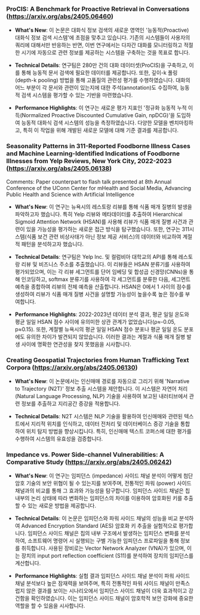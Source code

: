 ### ProCIS: A Benchmark for Proactive Retrieval in Conversations (https://arxiv.org/abs/2405.06460)
- **What's New**: 이 논문은 대화식 정보 검색의 새로운 영역인 '능동적(Proactive) 대화식 정보 검색 시스템'에 초점을 맞추고 있습니다. 기존의 시스템들이 사용자의 쿼리에 대해서만 반응하는 반면, 이번 연구에서는 다자간 대화를 모니터링하고 적절한 시기에 자동으로 관련 정보를 제공하는 시스템을 구축하는 것을 목표로 합니다.

- **Technical Details**: 연구팀은 280만 건의 대화 데이터셋(ProCIS)을 구축하고, 이를 통해 능동적 문서 검색에 필요한 데이터를 제공합니다. 또한, 깊이-k 풀링(depth-k pooling) 방법을 통해 고품질의 관련성 평가를 수행하였습니다. 대화의 어느 부분이 각 문서와 관련이 있는지에 대한 주석(annotation)도 수집하여, 능동적 검색 시스템을 평가할 수 있는 기반을 마련했습니다.

- **Performance Highlights**: 이 연구는 새로운 평가 지표인 '정규화 능동적 누적 이득(Normalized Proactive Discounted Cumulative Gain, npDCG)'을 도입하여 능동적 대화식 검색 시스템의 성능을 측정하였습니다. 다양한 모델을 벤치마킹하고, 특히 이 작업을 위해 개발된 새로운 모델에 대해 기준 결과를 제공합니다.



### Seasonality Patterns in 311-Reported Foodborne Illness Cases and Machine Learning-Identified Indications of Foodborne Illnesses from Yelp Reviews, New York City, 2022-2023 (https://arxiv.org/abs/2405.06138)
Comments:
          Paper counterpart to flash talk presented at 8th Annual Conference of the UConn Center for mHealth and Social Media, Advancing Public Health and Science with Artificial Intelligence

- **What's New**: 이 연구는 뉴욕시의 레스토랑 리뷰를 통해 식품 매개 질병의 발생을 파악하고자 했습니다. 특히 Yelp 리뷰와 메타데이터를 추출하여 Hierarchical Sigmoid Attention Network (HSAN)를 사용해 리뷰가 식품 매개 질병 사건과 관련이 있을 가능성을 평가하는 새로운 접근 방식을 탐구했습니다. 또한, 연구는 311시스템(식품 보건 관련 비상사태가 아닌 정보 제공 서비스)의 데이터와 비교하여 계절적 패턴을 분석하고자 했습니다.

- **Technical Details**: 연구팀은 Yelp Inc. 및 컬럼비아 대학교의 API를 통해 레스토랑 리뷰 및 비즈니스 주소를 추출했습니다. 이 리뷰들은 HSAN 분류기를 사용하여 평가되었으며, 이는 각 리뷰 세그먼트를 단어 임베딩 및 합성곱 신경망(CNNs)을 통해 인코딩하고, softmax 분류기를 사용하여 각 세그먼트를 분류한 다음, 세그먼트 예측을 종합하여 리뷰의 전체 예측을 산출합니다. HSAN은 0에서 1 사이의 점수를 생성하여 리뷰가 식품 매개 질병 사건을 설명할 가능성이 높을수록 높은 점수를 부여합니다.

- **Performance Highlights**: 2022-2023년 데이터 분석 결과, 평균 일일 온도와 평균 일일 HSAN 점수 사이에 유의미한 상관 관계가 없었습니다(ρ≈-0.05, p≈0.15). 또한, 계절별 뉴욕시의 평균 일일 HSAN 점수 분포나 평균 일일 온도 분포에도 유의한 차이가 발견되지 않았습니다. 이러한 결과는 계절과 식품 매개 질병 발생 사이에 명확한 연관성을 찾지 못했음을 시사합니다.



### Creating Geospatial Trajectories from Human Trafficking Text Corpora (https://arxiv.org/abs/2405.06130)
- **What's New**: 이 논문에서는 인신매매 경로를 자동으로 그리기 위해 'Narrative to Trajectory (N2T)' 정보 추출 시스템을 제안합니다. 이 시스템은 자연어 처리(Natural Language Processing, NLP) 기술을 사용하여 보고된 내러티브에서 관련 정보를 추출하고 지리공간 증강을 적용합니다.

- **Technical Details**: N2T 시스템은 NLP 기술을 활용하여 인신매매와 관련된 텍스트에서 지리적 위치를 인식하고, 데이터 전처리 및 데이터베이스 증강 기술을 통합하여 위치 탐지 방법을 향상시킵니다. 특히, 인신매매 텍스트 코퍼스에 대한 평가를 수행하여 시스템의 유효성을 검증합니다.



### Impedance vs. Power Side-channel Vulnerabilities: A Comparative Study (https://arxiv.org/abs/2405.06242)
- **What's New**: 이 연구는 임피던스 (impedance) 사이드 채널 분석이 어떻게 첨단 암호 기술의 보안 위협이 될 수 있는지를 보여주며, 전통적인 파워 (power) 사이드 채널과의 비교를 통해 그 효과와 가능성을 탐구합니다. 임피던스 사이드 채널은 칩 내부의 논리 상태에 따라 변화하는 임피던스의 차이를 이용하여 암호화된 키를 추출할 수 있는 새로운 방법을 제공합니다.

- **Technical Details**: 이 논문은 임피던스와 파워 사이드 채널의 성능을 비교 분석하여 Advanced Encryption Standard (AES) 암호화 키 추출을 실험적으로 평가합니다. 임피던스 사이드 채널은 칩의 내부 구조에서 발생하는 임피던스 변화를 분석하여, 소프트웨어 명령어 시 실행되는 구별 가능한 임피던스 프로파일을 통해 정보를 취득합니다. 사용된 장비로는 Vector Network Analyzer (VNA)가 있으며, 이는 장치의 input port reflection coefficient (S11)를 분석하여 장치의 임피던스를 계산합니다.

- **Performance Highlights**: 실험 결과 임피던스 사이드 채널 분석이 파워 사이드 채널 분석보다 높은 잠재력을 보여주며, 특히 전통적인 파워 사이드 채널이 만족스럽지 않은 결과를 보이는 시나리오에서 임피던스 사이드 채널이 더욱 효과적이고 강건함을 확인하였습니다. 이는 임피던스 사이드 채널이 암호학적 보안 강화에 중요한 역할을 할 수 있음을 시사합니다.



